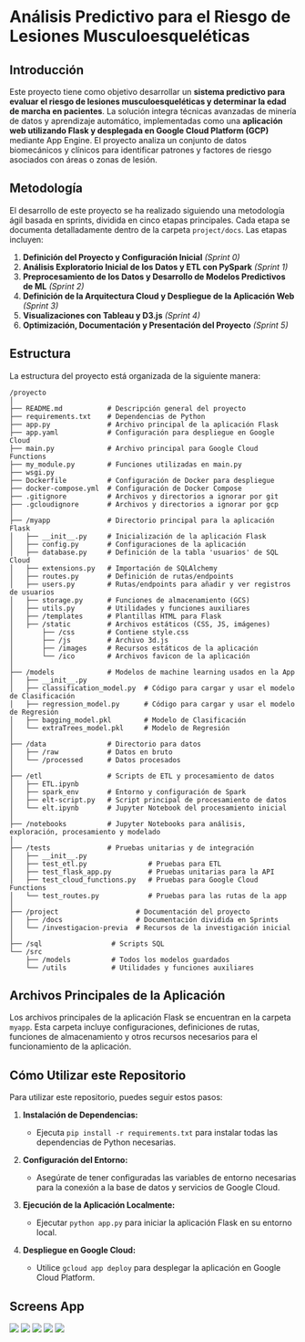 # Análisis Predictivo para el Riesgo de Lesiones Musculoesqueléticas

## Introducción

Este proyecto tiene como objetivo desarrollar un **sistema predictivo para evaluar el riesgo de lesiones musculoesqueléticas y determinar la edad de marcha en pacientes**. La solución integra técnicas avanzadas de minería de datos y aprendizaje automático, implementadas como una **aplicación web utilizando Flask y desplegada en Google Cloud Platform (GCP)** mediante App Engine. El proyecto analiza un conjunto de datos biomecánicos y clínicos para identificar patrones y factores de riesgo asociados con áreas o zonas de lesión.


## Metodología

El desarrollo de este proyecto se ha realizado siguiendo una metodología ágil basada en sprints, dividida en cinco etapas principales. Cada etapa se documenta detalladamente dentro de la carpeta `project/docs`. Las etapas incluyen:

1. **Definición del Proyecto y Configuración Inicial** *(Sprint 0)*
2. **Análisis Exploratorio Inicial de los Datos y ETL con PySpark** *(Sprint 1)*
3. **Preprocesamiento de los Datos y Desarrollo de Modelos Predictivos de ML** *(Sprint 2)*
4. **Definición de la Arquitectura Cloud y Despliegue de la Aplicación Web** *(Sprint 3)*
5. **Visualizaciones con Tableau y D3.js** *(Sprint 4)*
5. **Optimización, Documentación y Presentación del Proyecto** *(Sprint 5)*


## Estructura

La estructura del proyecto está organizada de la siguiente manera:

```plaintext
/proyecto
│
├── README.md           # Descripción general del proyecto
├── requirements.txt    # Dependencias de Python
├── app.py              # Archivo principal de la aplicación Flask
├── app.yaml            # Configuración para despliegue en Google Cloud
├── main.py             # Archivo principal para Google Cloud Functions
├── my_module.py        # Funciones utilizadas en main.py
├── wsgi.py
├── Dockerfile          # Configuración de Docker para despliegue
├── docker-compose.yml  # Configuración de Docker Compose
├── .gitignore          # Archivos y directorios a ignorar por git
├── .gcloudignore       # Archivos y directorios a ignorar por gcp
│
├── /myapp              # Directorio principal para la aplicación Flask
│   ├── __init__.py     # Inicialización de la aplicación Flask
│   ├── config.py       # Configuraciones de la aplicación
│   ├── database.py     # Definición de la tabla 'usuarios' de SQL Cloud
│   ├── extensions.py   # Importación de SQLAlchemy
│   ├── routes.py       # Definición de rutas/endpoints
│   ├── users.py        # Rutas/endpoints para añadir y ver registros de usuarios
│   ├── storage.py      # Funciones de almacenamiento (GCS)
│   ├── utils.py        # Utilidades y funciones auxiliares
│   ├── /templates      # Plantillas HTML para Flask
│   ├── /static         # Archivos estáticos (CSS, JS, imágenes)
│       ├── /css        # Contiene style.css
│       ├── /js         # Archivo 3d.js
│       ├── /images     # Recursos estáticos de la aplicación
│       └── /ico        # Archivos favicon de la aplicación
│
├── /models             # Modelos de machine learning usados en la App
│   ├── __init__.py
│   ├── classification_model.py  # Código para cargar y usar el modelo de Clasificación
│   ├── regression_model.py      # Código para cargar y usar el modelo de Regresión
│   ├── bagging_model.pkl        # Modelo de Clasificación
│   └── extraTrees_model.pkl     # Modelo de Regresión
│
├── /data               # Directorio para datos
│   ├── /raw            # Datos en bruto
│   └── /processed      # Datos procesados
│
├── /etl                # Scripts de ETL y procesamiento de datos
│   ├── ETL.ipynb
│   ├── spark_env       # Entorno y configuración de Spark
│   ├── elt-script.py   # Script principal de procesamiento de datos
│   └── elt.ipynb       # Jupyter Notebook del procesamiento inicial
│
├── /notebooks          # Jupyter Notebooks para análisis, exploración, procesamiento y modelado
│
├── /tests              # Pruebas unitarias y de integración
│   ├── __init__.py
│   ├── test_etl.py               # Pruebas para ETL
│   ├── test_flask_app.py         # Pruebas unitarias para la API
│   ├── test_cloud_functions.py   # Pruebas para Google Cloud Functions
│   └── test_routes.py            # Pruebas para las rutas de la app
│
├── /project                   # Documentación del proyecto
│   ├── /docs                  # Documentación dividida en Sprints
│   └── /investigacion-previa  # Recursos de la investigación inicial
│
├── /sql                 # Scripts SQL
└── /src
    ├── /models          # Todos los modelos guardados
    └── /utils           # Utilidades y funciones auxiliares
```

## Archivos Principales de la Aplicación

Los archivos principales de la aplicación Flask se encuentran en la carpeta `myapp`. Esta carpeta incluye configuraciones, definiciones de rutas, funciones de almacenamiento y otros recursos necesarios para el funcionamiento de la aplicación.

## Cómo Utilizar este Repositorio

Para utilizar este repositorio, puedes seguir estos pasos:

1. **Instalación de Dependencias:**
   - Ejecuta `pip install -r requirements.txt` para instalar todas las dependencias de Python necesarias.

2. **Configuración del Entorno:**
   - Asegúrate de tener configuradas las variables de entorno necesarias para la conexión a la base de datos y servicios de Google Cloud.

3. **Ejecución de la Aplicación Localmente:**
   - Ejecutar `python app.py` para iniciar la aplicación Flask en su entorno local.

4. **Despliegue en Google Cloud:**
   - Utilice `gcloud app deploy` para desplegar la aplicación en Google Cloud Platform.


## Screens App

![](./project/docs/Sprint-5-Optimización_y_Presentación/img/app-flask04.jpg)
![](./project/docs/Sprint-5-Optimización_y_Presentación/img/app-flask05.jpg)
![](./project/docs/Sprint-5-Optimización_y_Presentación/img/app-flask03.jpg)
![](./project/docs/Sprint-5-Optimización_y_Presentación/img/app-flask02.jpg)
![](./project/docs/Sprint-5-Optimización_y_Presentación/img/app-flask01.jpg)